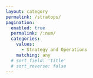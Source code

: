 ```yaml
---
layout: category
permalink: /stratops/
pagination: 
  enabled: true
  permalink: /:num/
  categories:
    values:
      - Strategy and Operations
    matching: any
  # sort_field: 'title'
  # sort_reverse: false
---
```


